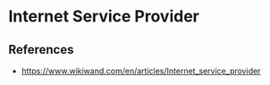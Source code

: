 # Internet Service Provider

## References

- https://www.wikiwand.com/en/articles/Internet_service_provider
